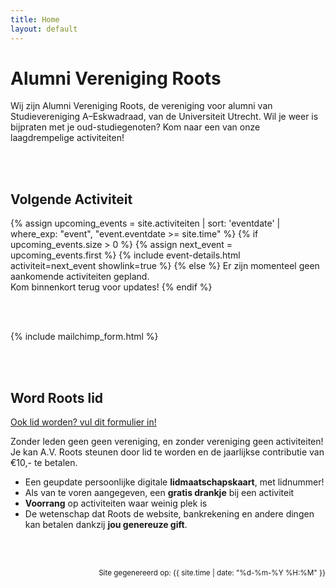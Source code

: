 ```yaml
---
title: Home
layout: default
---
```


# Alumni Vereniging Roots

Wij zijn Alumni Vereniging Roots, de vereniging voor alumni van Studievereniging A–Eskwadraad, van de Universiteit Utrecht. Wil je weer is bijpraten met je oud-studiegenoten? Kom naar een van onze laagdrempelige activiteiten!

<br/><br/>

## Volgende Activiteit
{% assign upcoming_events = site.activiteiten | sort: 'eventdate' | where_exp: "event", "event.eventdate >= site.time" %}
{% if upcoming_events.size > 0 %}
{% assign next_event = upcoming_events.first %}
{% include event-details.html activiteit=next_event showlink=true %}
{% else %}
Er zijn momenteel geen aankomende activiteiten gepland.<br/>
Kom binnenkort terug voor updates!
{% endif %}

<br/><br/>

{% include mailchimp_form.html %}

<br/><br/>

## Word Roots lid
[Ook lid worden? vul dit formulier in!](https://forms.gle/4yzGaSdxB1vhu1eK9)

Zonder leden geen geen vereniging, en zonder vereniging geen activiteiten! Je kan A.V. Roots steunen door lid te worden en de jaarlijkse contributie van €10,- te betalen.

- Een geupdate persoonlijke digitale **lidmaatschapskaart**, met lidnummer!
- Als van te voren aangegeven, een **gratis drankje** bij een activiteit
- **Voorrang** op activiteiten waar weinig plek is
- De wetenschap dat Roots de website, bankrekening en andere dingen kan betalen dankzij **jou genereuze gift**.


<br/><br/>
<p style="text-align:right;font-size:smaller;">Site gegenereerd op: {{ site.time | date: "%d-%m-%Y %H:%M" }}</p>